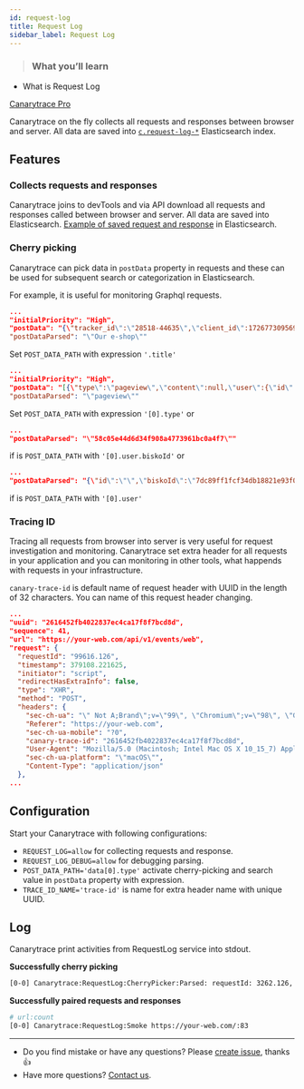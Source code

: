 ```yaml
---
id: request-log
title: Request Log
sidebar_label: Request Log
---
```


> ### What you’ll learn
- What is Request Log

<a href="/docs/why/edition#canarytrace-pro"><span class="canaryBadge">Canarytrace Pro</span></a>

Canarytrace on the fly collects all requests and responses between browser and server. All data are saved into [`c.request-log-*`](/docs/features/live-reporting#crequest-log-) Elasticsearch index.

## Features
### Collects requests and responses
Canarytrace joins to devTools and via API download all requests and responses called between browser and server. All data are saved into Elasticsearch. [Example of saved request and response](/docs/features/live-reporting#crequest-log-) in Elasticsearch.

### Cherry picking
Canarytrace can pick data in `postData` property in requests and these can be used for subsequent search or categorization in Elasticsearch.

For example, it is useful for monitoring Graphql requests.

```json title="Cherry pick value of title property"
...
"initialPriority": "High",
"postData": "{\"tracker_id\":\"28518-44635\",\"client_id\":172677309569,\"url\":\"https://www.xyz.cz/\",\"path\":\"/\",\"title\":\"Our e-shop\",\"referer\":\"\",\"local_timestamp\":1645370875,\"id\":\"1645370875252958861\",\"type\":\"pv\"}",
"postDataParsed": "\"Our e-shop\""
```
Set `POST_DATA_PATH` with expression `'.title'`

```json title="Cherry pick value of type property"
...
"initialPriority": "High",
"postData": "[{\"type\":\"pageview\",\"content\":null,\"user\":{\"id\":\"\",\"biskoId\":\"223ca80c1162421fa21ace539d98af22\",\"dmpStorageId\":null,\"properties\":{}},\"bisko\":{\"propertyIds\":[\"180298\"],\"sdkVersion\":\"1.5.3\"},\"clientDateTime\":1645371700042,\"clientDateTimeUtc\":1645368100042,\"browser\":{\"url\":\"https://www.xyz.cz/\",\"referrer\":\"\",\"sessionId\":\"9068cf66bf0d4e658330468af7370437\",\"pageViewGuid\":\"ca8d3ec8d32e45c3a2dd5175550071b6\",\"title\":\"Our e-shop\",\"language\":\"cs-CZ\",\"screenWidth\":1512,\"screenHeight\":982,\"historyLength\":2}}]",
"postDataParsed": "\"pageview\""
```
Set `POST_DATA_PATH` with expression `'[0].type'` or

``` json
...
"postDataParsed": "\"58c05e44d6d34f908a4773961bc0a4f7\""
```
if is `POST_DATA_PATH` with `'[0].user.biskoId'` or

```json
...
"postDataParsed": "{\"id\":\"\",\"biskoId\":\"7dc89ff1fcf34db18821e93f0b51a099\",\"dmpStorageId\":null,\"properties\":{}}"
```
if is `POST_DATA_PATH` with `'[0].user'`

### Tracing ID
Tracing all requests from browser into server is very useful for request investigation and monitoring.
Canarytrace set extra header for all requests in your application and you can monitoring in other tools, what happends with requests in your infrastructure.

`canary-trace-id` is default name of request header with UUID in the length of 32 characters. You can name of this request header changing.

```json title="Example request with trace id" {2,16}
...
"uuid": "2616452fb4022837ec4ca17f8f7bcd8d",
"sequence": 41,
"url": "https://your-web.com/api/v1/events/web",
"request": {
  "requestId": "99616.126",
  "timestamp": 379108.221625,
  "initiator": "script",
  "redirectHasExtraInfo": false,
  "type": "XHR",
  "method": "POST",
  "headers": {
    "sec-ch-ua": "\" Not A;Brand\";v=\"99\", \"Chromium\";v=\"98\", \"Google Chrome\";v=\"98\"",
    "Referer": "https://your-web.com",
    "sec-ch-ua-mobile": "?0",
    "canary-trace-id": "2616452fb4022837ec4ca17f8f7bcd8d",
    "User-Agent": "Mozilla/5.0 (Macintosh; Intel Mac OS X 10_15_7) AppleWebKit/537.36 (KHTML, like Gecko) Chrome/98.0.4758.102 Safari/537.36",
    "sec-ch-ua-platform": "\"macOS\"",
    "Content-Type": "application/json"
  },
...
```

## Configuration
Start your Canarytrace with following configurations:
- `REQUEST_LOG=allow` for collecting requests and response.
- `REQUEST_LOG_DEBUG=allow` for debugging parsing.
- `POST_DATA_PATH='data[0].type'` activate cherry-picking and search value in `postData` property with expression.
- `TRACE_ID_NAME='trace-id'` is name for extra header name with unique UUID.

## Log
Canarytrace print activities from RequestLog service into stdout.

**Successfully cherry picking**

```bash
[0-0] Canarytrace:RequestLog:CherryPicker:Parsed: requestId: 3262.126, url: https://your-web.com/api/v1/events/web, parsed: {"id":"","biskoId":"b8660f9237a440e1a82ffca485c57cb4","dmpStorageId":null,"properties":{}}
```

**Successfully paired requests and responses**

```bash
# url:count
[0-0] Canarytrace:RequestLog:Smoke https://your-web.com/:83
```

---

- Do you find mistake or have any questions? Please [create issue](https://github.com/canarytrace/documentation/issues/new/choose), thanks 👍
- Have more questions? [Contact us](/docs/support/contactus).
